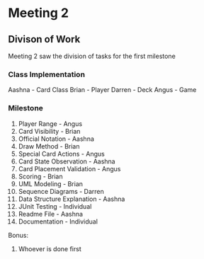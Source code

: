 # Meeting 2
## Divison of Work
Meeting 2 saw the division of tasks for the first milestone
### Class Implementation
Aashna - Card Class
Brian - Player
Darren - Deck
Angus - Game

### Milestone
1. Player Range - Angus
2. Card Visibility - Brian
3. Official Notation - Aashna
4. Draw Method - Brian
5. Special Card Actions - Angus
6. Card State Observation - Aashna
7. Card Placement Validation - Angus
8. Scoring - Brian 
9. UML Modeling - Brian
10. Sequence Diagrams - Darren
11. Data Structure Explanation - Aashna
12. JUnit Testing - Individual
13. Readme File - Aashna
14. Documentation - Individual

Bonus:
1. Whoever is done first